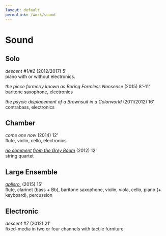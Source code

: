 ```yaml
---
layout: default
permalink: /work/sound
---
```

# Sound

## Solo

<!-- [_descent #1/#2_](http://jacobsundstrom/work/sound/descent) (2012/2017) 5' <br /> -->
_descent #1/#2_ (2012/2017) 5' <br />
piano with or without electronics.

<!-- [_the piece formerly known as Boring Formless Nonsense_](http://jacobsundstrom.com/work/sound/boringformlessnonsense) (2013) 8'-11' <br /> -->
_the piece formerly known as Boring Formless Nonsense_ (2015) 8'-11' <br />
baritone saxophone, electronics

_the psycic displacement of a Brownsuit in a Colorworld_ (2011/2012) 16' <br />
contrabass, electronics

## Chamber

_come one now_ (2014) 12' <br />
flute, violin, cello, electronics

[_no comment from the Grey Room_](http://jacobsundstrom.com/work/sound/noComment) (2012) 12' <br />
string quartet

## Large Ensemble

[_aplisro._](http://jacobsundstrom.com/work/sound/aplisro) (2015) 15' <br />
flute, clarinet (bass + Bb), baritone saxophone, violin, viola, cello, piano (+ keyboard), percussion

## Electronic

_descent #7_ (2012) 21' <br />
fixed-media in two or four channels with tactile furniture
